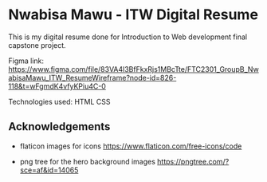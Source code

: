 
# Nwabisa Mawu - ITW Digital Resume

This is my digital resume done for Introduction to Web development final capstone project.

Figma link: https://www.figma.com/file/83VA4l3BfFkxRjs1MBcTte/FTC2301_GroupB_NwabisaMawu_ITW_ResumeWireframe?node-id=826-118&t=wFgmdK4vfyKPiu4C-0

Technologies used:
HTML
CSS


## Acknowledgements

- flaticon images for icons
https://www.flaticon.com/free-icons/code 

- png tree for the hero background images
https://pngtree.com/?sce=af&id=14065

